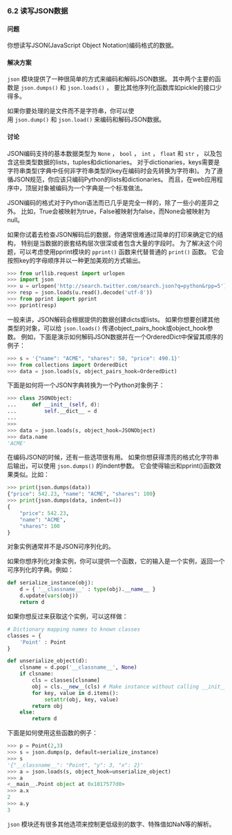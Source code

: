 ### 6.2 读写JSON数据

#### 问题

你想读写JSON(JavaScript Object Notation)编码格式的数据。

#### 解决方案

`json` 模块提供了一种很简单的方式来编码和解码JSON数据。 其中两个主要的函数是 `json.dumps()` 和 `json.loads()` ， 要比其他序列化函数库如pickle的接口少得多。 

如果你要处理的是文件而不是字符串，你可以使用 `json.dump()` 和 `json.load()` 来编码和解码JSON数据。

#### 讨论

JSON编码支持的基本数据类型为 `None` ， `bool` ， `int` ， `float` 和 `str` ， 以及包含这些类型数据的lists，tuples和dictionaries。 对于dictionaries，keys需要是字符串类型(字典中任何非字符串类型的key在编码时会先转换为字符串)。 为了遵循JSON规范，你应该只编码Python的lists和dictionaries。 而且，在web应用程序中，顶层对象被编码为一个字典是一个标准做法。

JSON编码的格式对于Python语法而已几乎是完全一样的，除了一些小的差异之外。 比如，True会被映射为true，False被映射为false，而None会被映射为null。

如果你试着去检查JSON解码后的数据，你通常很难通过简单的打印来确定它的结构， 特别是当数据的嵌套结构层次很深或者包含大量的字段时。 为了解决这个问题，可以考虑使用pprint模块的 `pprint()` 函数来代替普通的 `print()` 函数。 它会按照key的字母顺序并以一种更加美观的方式输出。

```python
>>> from urllib.request import urlopen
>>> import json
>>> u = urlopen('http://search.twitter.com/search.json?q=python&rpp=5')
>>> resp = json.loads(u.read().decode('utf-8'))
>>> from pprint import pprint
>>> pprint(resp)
```

一般来讲，JSON解码会根据提供的数据创建dicts或lists。 如果你想要创建其他类型的对象，可以给 `json.loads()` 传递object_pairs_hook或object_hook参数。 例如，下面是演示如何解码JSON数据并在一个OrderedDict中保留其顺序的例子：

```python
>>> s = '{"name": "ACME", "shares": 50, "price": 490.1}'
>>> from collections import OrderedDict
>>> data = json.loads(s, object_pairs_hook=OrderedDict)
```

下面是如何将一个JSON字典转换为一个Python对象例子：

```python
>>> class JSONObject:
...     def __init__(self, d):
...         self.__dict__ = d
...
>>>
>>> data = json.loads(s, object_hook=JSONObject)
>>> data.name
'ACME'
```

在编码JSON的时候，还有一些选项很有用。 如果你想获得漂亮的格式化字符串后输出，可以使用 `json.dumps()` 的indent参数。 它会使得输出和pprint()函数效果类似。比如：

```python
>>> print(json.dumps(data))
{"price": 542.23, "name": "ACME", "shares": 100}
>>> print(json.dumps(data, indent=4))
{
    "price": 542.23,
    "name": "ACME",
    "shares": 100
}
```

对象实例通常并不是JSON可序列化的。

如果你想序列化对象实例，你可以提供一个函数，它的输入是一个实例，返回一个可序列化的字典。例如：

```python
def serialize_instance(obj):
    d = { '__classname__' : type(obj).__name__ }
    d.update(vars(obj))
    return d
```

如果你想反过来获取这个实例，可以这样做：

```python
# Dictionary mapping names to known classes
classes = {
    'Point' : Point
}

def unserialize_object(d):
    clsname = d.pop('__classname__', None)
    if clsname:
        cls = classes[clsname]
        obj = cls.__new__(cls) # Make instance without calling __init__
        for key, value in d.items():
            setattr(obj, key, value)
        return obj
    else:
        return d
```

下面是如何使用这些函数的例子：

```python
>>> p = Point(2,3)
>>> s = json.dumps(p, default=serialize_instance)
>>> s
'{"__classname__": "Point", "y": 3, "x": 2}'
>>> a = json.loads(s, object_hook=unserialize_object)
>>> a
<__main__.Point object at 0x1017577d0>
>>> a.x
2
>>> a.y
3
```
`json` 模块还有很多其他选项来控制更低级别的数字、特殊值如NaN等的解析。